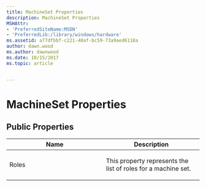 ```yaml
---
title: MachineSet Properties
description: MachineSet Properties
MSHAttr:
- 'PreferredSiteName:MSDN'
- 'PreferredLib:/library/windows/hardware'
ms.assetid: a77dfbbf-c221-40af-bc59-73a9aed6118a
author: dawn.wood
ms.author: dawnwood
ms.date: 10/15/2017
ms.topic: article


---
```


# MachineSet Properties


## <span id="Public_Properties"></span><span id="public_properties"></span><span id="PUBLIC_PROPERTIES"></span>Public Properties


<table>
<colgroup>
<col width="50%" />
<col width="50%" />
</colgroup>
<thead>
<tr class="header">
<th>Name</th>
<th>Description</th>
</tr>
</thead>
<tbody>
<tr class="odd">
<td><p>Roles</p></td>
<td><p>This property represents the list of roles for a machine set.</p></td>
</tr>
</tbody>
</table>

 

 

 






